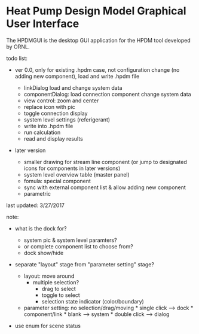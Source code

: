 # Heat Pump Design Model Graphical User Interface

The HPDMGUI is the desktop GUI application for the HPDM tool developed by ORNL.

todo list:

* ver 0.0, only for existing .hpdm case, not configuration change (no adding new component), load and write .hpdm file
	* linkDialog load and change system data
	* componentDialog: load connection component change system data
	* view control: zoom and center
	* replace icon with pic
	* toggle connection display
	* system level settings (referigerant)
	* write into .hpdm file
	* run calculation
	* read and display results
	
* later version
	* smaller drawing for stream line component (or jump to designated icons for components in later versions)
	* system level overview table (master panel)
	* fomula: special component
	* sync with external component list & allow adding new component
	* parametric


	
last updated: 3/27/2017


note:
* what is the dock for?
	* system pic & system level paramters?
	* or complete component list to choose from?
	* dock show/hide

* separate "layout" stage from "parameter setting" stage?
	* layout: move around
		* multiple selection?
			* drag to select
			* toggle to select
			* selection state indicator (color/boundary)
	* parameter setting: no selection/drag/moving
			* single click --> dock
				* component/link
				* blank --> system
			* double click --> dialog

* use enum for scene status